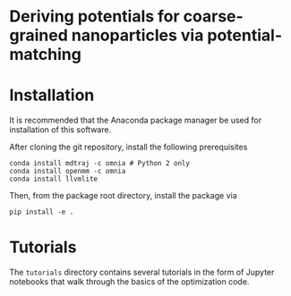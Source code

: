 # Deriving potentials for coarse-grained nanoparticles via potential-matching

# Installation

It is recommended that the Anaconda package manager be used for installation of this
software.

After cloning the git repository, install the following prerequisites
```
conda install mdtraj -c omnia # Python 2 only
conda install openmm -c omnia
conda install llvmlite
```

Then, from the package root directory, install the package via
```
pip install -e .
```

# Tutorials

The `tutorials` directory contains several tutorials in the form of Jupyter notebooks
that walk through the basics of the optimization code.

